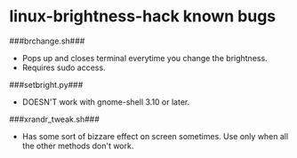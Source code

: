 linux-brightness-hack known bugs
================================

###brchange.sh###

- Pops up and closes terminal everytime you change the brightness.
- Requires sudo access.
 
###setbright.py###

- DOESN'T work with gnome-shell 3.10 or later.

###xrandr_tweak.sh###

- Has some sort of bizzare effect on screen sometimes. Use only when all the other methods don't work.
